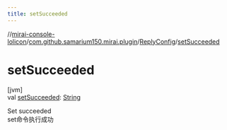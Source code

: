 ```yaml
---
title: setSucceeded
---
```

//[mirai-console-lolicon](../../../index.html)/[com.github.samarium150.mirai.plugin](../index.html)/[ReplyConfig](index.html)/[setSucceeded](set-succeeded.html)



# setSucceeded



[jvm]\
val [setSucceeded](set-succeeded.html): [String](https://kotlinlang.org/api/latest/jvm/stdlib/kotlin/-string/index.html)



Set succeeded <br> set命令执行成功




